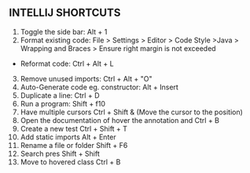 ## INTELLIJ SHORTCUTS
1. Toggle the side bar:  Alt + 1
2. Format existing code: File > Settings > Editor > Code Style >Java > Wrapping and Braces > Ensure right margin is not exceeded
 - Reformat code: Ctrl + Alt + L
3. Remove unused imports: Ctrl + Alt + "O"
4. Auto-Generate code eg. constructor: Alt + Insert
5. Duplicate a line: Ctrl + D
6. Run a program: Shift + f10
7. Have multiple cursors Ctrl + Shift & (Move the cursor to the   position)
8. Open the documentation of hover the annotation  and Ctrl + B
9. Create a new test Ctrl + Shift + T
10. Add static imports Alt + Enter
11. Rename a file or folder Shift + F6
11. Search pres Shift + Shift
12. Move to hovered class Ctrl + B